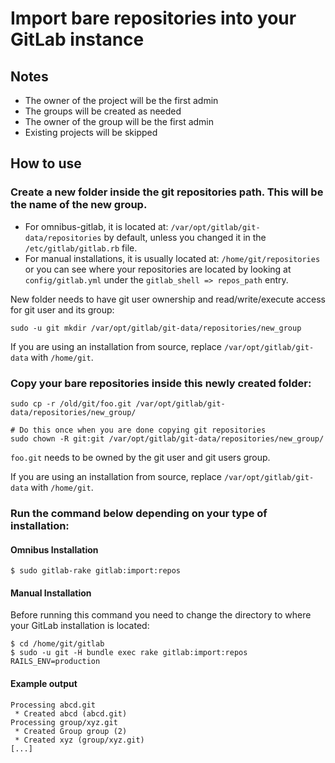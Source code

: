 # Import bare repositories into your GitLab instance

## Notes

- The owner of the project will be the first admin
- The groups will be created as needed
- The owner of the group will be the first admin
- Existing projects will be skipped

## How to use

### Create a new folder inside the git repositories path. This will be the name of the new group.

- For omnibus-gitlab, it is located at: `/var/opt/gitlab/git-data/repositories` by default, unless you changed
it in the `/etc/gitlab/gitlab.rb` file.
- For manual installations, it is usually located at: `/home/git/repositories` or you can see where
your repositories are located by looking at `config/gitlab.yml` under the `gitlab_shell => repos_path` entry.

New folder needs to have git user ownership and read/write/execute access for git user and its group:

```
sudo -u git mkdir /var/opt/gitlab/git-data/repositories/new_group
```

If you are using an installation from source, replace `/var/opt/gitlab/git-data`
with `/home/git`.

### Copy your bare repositories inside this newly created folder:

```
sudo cp -r /old/git/foo.git /var/opt/gitlab/git-data/repositories/new_group/

# Do this once when you are done copying git repositories
sudo chown -R git:git /var/opt/gitlab/git-data/repositories/new_group/
```

`foo.git` needs to be owned by the git user and git users group.

If you are using an installation from source, replace `/var/opt/gitlab/git-data`
with `/home/git`.

### Run the command below depending on your type of installation:

#### Omnibus Installation

```
$ sudo gitlab-rake gitlab:import:repos
```

#### Manual Installation

Before running this command you need to change the directory to where your GitLab installation is located:

```
$ cd /home/git/gitlab
$ sudo -u git -H bundle exec rake gitlab:import:repos RAILS_ENV=production
```

#### Example output

```
Processing abcd.git
 * Created abcd (abcd.git)
Processing group/xyz.git
 * Created Group group (2)
 * Created xyz (group/xyz.git)
[...]
```
